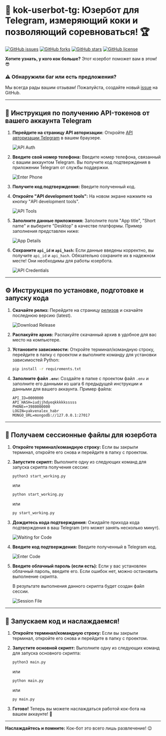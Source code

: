 # 📏 kok-userbot-tg: Юзербот для Telegram, измеряющий коки и позволяющий соревноваться! 🏆

[![GitHub issues](https://img.shields.io/github/issues/Mvory9/kok-userbot-tg?style=flat-square)](https://github.com/Mvory9/kok-userbot-tg/issues)
[![GitHub forks](https://img.shields.io/github/forks/Mvory9/kok-userbot-tg?style=flat-square)](https://github.com/Mvory9/kok-userbot-tg/network)
[![GitHub stars](https://img.shields.io/github/stars/Mvory9/kok-userbot-tg?style=flat-square)](https://github.com/Mvory9/kok-userbot-tg/stargazers)
[![GitHub license](https://img.shields.io/github/license/Mvory9/kok-userbot-tg?style=flat-square)](https://github.com/Mvory9/kok-userbot-tg/blob/main/LICENSE)

**Хотите узнать, у кого кок больше?** Этот юзербот поможет вам в этом! 😎

### ⚠️ Обнаружили баг или есть предложения?

Мы всегда рады вашим отзывам! Пожалуйста, создайте новый [issue](https://github.com/Mvory9/kok-userbot-tg/issues) на GitHub.

---

## 🔑 Инструкция по получению API-токенов от вашего аккаунта Telegram

1.  **Перейдите на страницу API авторизации:** Откройте [API авторизации Telegram](https://my.telegram.org/auth) в вашем браузере.

    ![API Auth](https://github.com/user-attachments/assets/32f34e79-13d4-4ce1-badc-7e68c27cdc49)

2.  **Введите свой номер телефона:** Введите номер телефона, связанный с вашим аккаунтом Telegram. Вы получите код подтверждения в приложении Telegram от службы поддержки.

    ![Enter Phone](https://github.com/user-attachments/assets/0ef8e14b-8cbc-42d7-9041-4c99509fc0ae)

3.  **Получите код подтверждения:** Введите полученный код.

4.  **Откройте "API development tools":** На новом экране нажмите на кнопку "API development tools".

    ![API Tools](https://github.com/user-attachments/assets/798f6c6e-a2fd-414d-beb2-493fdaf70afb)

5.  **Заполните данные приложения:** Заполните поля "App title", "Short name" и выберите "Desktop" в качестве платформы. Пример заполнения представлен ниже:

    ![App Details](https://github.com/user-attachments/assets/16c9f137-848b-4b9e-bea8-8e3a02d806e3)

6.  **Сохраните `api_id` и `api_hash`:**  Если данные введены корректно, вы получите `api_id` и `api_hash`. Обязательно сохраните их в надежном месте! Они необходимы для работы юзербота.

    ![API Credentials](https://github.com/user-attachments/assets/a270fe5c-c80f-495d-a7cb-4585a3f890cb)

---

## ⚙️ Инструкция по установке, подготовке и запуску кода

1.  **Скачайте релиз:** Перейдите на страницу [релизов](https://github.com/Mvory9/kok-userbot-tg/releases/) и скачайте последнюю версию (latest).

    ![Download Release](https://github.com/user-attachments/assets/2692fc6c-acc7-4c3f-a51b-4cec98116b41)

2.  **Распакуйте архив:** Распакуйте скачанный архив в удобное для вас место на компьютере.

3.  **Установите зависимости:** Откройте терминал/командную строку, перейдите в папку с проектом и выполните команду для установки зависимостей Python:
    ```bash
    pip install -r requirements.txt
    ```

4.  **Заполните файл `.env`:** Создайте в папке с проектом файл `.env` и заполните его данными из шага 6 предыдущей инструкции и данными для вашего аккаунта. Пример файла:
    ```
    API_ID=0000000
    API_HASH=iudjjhdyeqkkkkksssss
    PHONE=+3980000000
    LOGIN=yakvenalex_habr
    MONGO_URL=mongodb://127.0.0.1:27017
    ```

---

## 💾 Получаем сессионные файлы для юзербота

1.  **Откройте терминал/командную строку:** Если вы закрыли терминал, откройте его снова и перейдите в папку с проектом.

2.  **Запустите скрипт:** Выполните одну из следующих команд для запуска скрипта получения сессии:
    ```bash
    python3 start_working.py
    ```
    или
    ```bash
    python start_working.py
    ```
    или
    ```bash
    py start_working.py
    ```

3.  **Дождитесь кода подтверждения:** Ожидайте прихода кода подтверждения в ваш Telegram (это может занять несколько минут).

    ![Waiting for Code](https://github.com/user-attachments/assets/dfce1d90-7bc8-4f95-bf3e-86c79e4d8b53)

4.  **Введите код подтверждения:** Введите полученный в Telegram код.

    ![Enter Code](https://github.com/user-attachments/assets/2b4fcc20-8ba7-4acb-afc4-5d6cf5ef88c4)

5.  **Введите облачный пароль (если есть):** Если у вас установлен облачный пароль, введите его. Если ошибок нет, можно остановить выполнение скрипта.

    В результате выполнения данного скрипта будет создан файл сессии.

    ![Session File](https://github.com/user-attachments/assets/1742883a-3bd1-4cdc-a796-a0036d9d1945)

---

## 🎉 Запускаем код и наслаждаемся!

1.  **Откройте терминал/командную строку:** Если вы закрыли терминал, откройте его снова и перейдите в папку с проектом.

2.  **Запустите основной скрипт:** Выполните одну из следующих команд для запуска основного скрипта:
    ```bash
    python3 main.py
    ```
    или
    ```bash
    python main.py
    ```
    или
    ```bash
    py main.py
    ```

3.  **Готово!** Теперь вы можете наслаждаться работой кок-бота на вашем аккаунте! 🎉

---
**Наслаждайтесь и помните:**  Кок-бот это всего лишь развлечение! 😉
